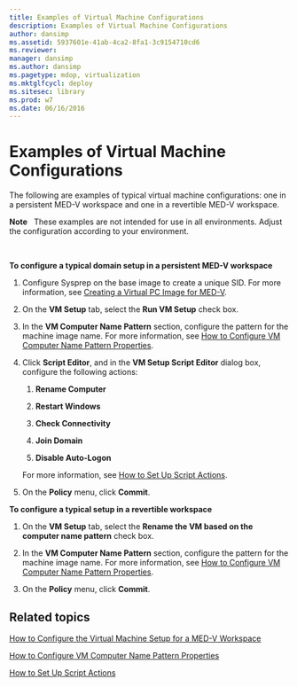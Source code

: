 ```yaml
---
title: Examples of Virtual Machine Configurations
description: Examples of Virtual Machine Configurations
author: dansimp
ms.assetid: 5937601e-41ab-4ca2-8fa1-3c9154710cd6
ms.reviewer: 
manager: dansimp
ms.author: dansimp
ms.pagetype: mdop, virtualization
ms.mktglfcycl: deploy
ms.sitesec: library
ms.prod: w7
ms.date: 06/16/2016
---
```



# Examples of Virtual Machine Configurations


The following are examples of typical virtual machine configurations: one in a persistent MED-V workspace and one in a revertible MED-V workspace.

**Note**  
These examples are not intended for use in all environments. Adjust the configuration according to your environment.

 

**To configure a typical domain setup in a persistent MED-V workspace**

1.  Configure Sysprep on the base image to create a unique SID. For more information, see [Creating a Virtual PC Image for MED-V](creating-a-virtual-pc-image-for-med-v.md#bkmk-howtoconfiguresysprepformedvimages).

2.  On the **VM Setup** tab, select the **Run VM Setup** check box.

3.  In the **VM Computer Name Pattern** section, configure the pattern for the machine image name. For more information, see [How to Configure VM Computer Name Pattern Properties](how-to-configure-vm-computer-name-pattern-propertiesmedvv2.md).

4.  Click **Script Editor**, and in the **VM Setup Script Editor** dialog box, configure the following actions:

    1.  **Rename Computer**

    2.  **Restart Windows**

    3.  **Check Connectivity**

    4.  **Join Domain**

    5.  **Disable Auto-Logon**

    For more information, see [How to Set Up Script Actions](how-to-set-up-script-actions.md).

5.  On the **Policy** menu, click **Commit**.

**To configure a typical setup in a revertible workspace**

1.  On the **VM Setup** tab, select the **Rename the VM based on the computer name pattern** check box.

2.  In the **VM Computer Name Pattern** section, configure the pattern for the machine image name. For more information, see [How to Configure VM Computer Name Pattern Properties](how-to-configure-vm-computer-name-pattern-propertiesmedvv2.md).

3.  On the **Policy** menu, click **Commit**.

## Related topics


[How to Configure the Virtual Machine Setup for a MED-V Workspace](how-to-configure-the-virtual-machine-setup-for-a-med-v-workspacemedvv2.md)

[How to Configure VM Computer Name Pattern Properties](how-to-configure-vm-computer-name-pattern-propertiesmedvv2.md)

[How to Set Up Script Actions](how-to-set-up-script-actions.md)

 

 





